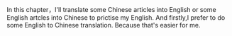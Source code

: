 In this chapter，I'll translate some Chinese articles into English or some English artcles into Chinese to prictise my English.
And firstly,I prefer to do some English to Chinese translation.
Because that's easier for me.